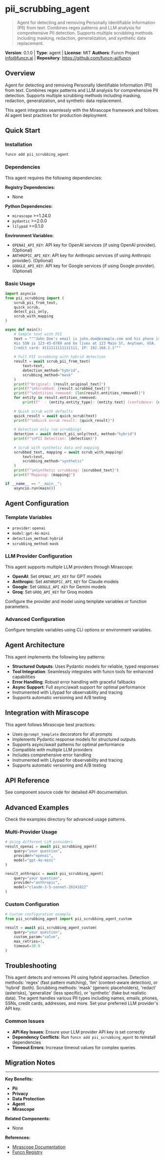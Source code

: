 # pii_scrubbing_agent

> Agent for detecting and removing Personally Identifiable Information (PII) from text. Combines regex patterns and LLM analysis for comprehensive PII detection. Supports multiple scrubbing methods including masking, redaction, generalization, and synthetic data replacement.

**Version**: 0.1.0 | **Type**: agent | **License**: MIT
**Authors**: Funcn Project <info@funcn.ai> | **Repository**: https://github.com/funcn-ai/funcn

## Overview

Agent for detecting and removing Personally Identifiable Information (PII) from text. Combines regex patterns and LLM analysis for comprehensive PII detection. Supports multiple scrubbing methods including masking, redaction, generalization, and synthetic data replacement.

This agent integrates seamlessly with the Mirascope framework and follows AI agent best practices for production deployment.

## Quick Start

### Installation

```bash
funcn add pii_scrubbing_agent
```

### Dependencies

This agent requires the following dependencies:

**Registry Dependencies:**
- None

**Python Dependencies:**
- `mirascope` >=1.24.0
- `pydantic` >=2.0.0
- `lilypad` >=0.1.0

**Environment Variables:**
- `OPENAI_API_KEY`: API key for OpenAI services (if using OpenAI provider). (Optional)
- `ANTHROPIC_API_KEY`: API key for Anthropic services (if using Anthropic provider). (Optional)
- `GOOGLE_API_KEY`: API key for Google services (if using Google provider). (Optional)

### Basic Usage

```python
import asyncio
from pii_scrubbing import (
    scrub_pii_from_text,
    quick_scrub,
    detect_pii_only,
    scrub_with_mapping
)

async def main():
    # Sample text with PII
    text = """John Doe's email is john.doe@example.com and his phone is 555-123-4567.
    His SSN is 123-45-6789 and he lives at 123 Main St, Anytown, USA.
    Credit card: 4111111111111111, IP: 192.168.1.1"""
    
    # Full PII scrubbing with hybrid detection
    result = await scrub_pii_from_text(
        text=text,
        detection_method="hybrid",
        scrubbing_method="mask"
    )
    print(f"Original: {result.original_text}")
    print(f"\nScrubbed: {result.scrubbed_text}")
    print(f"\nEntities removed: {len(result.entities_removed)}")
    for entity in result.entities_removed:
        print(f"  - {entity.entity_type}: {entity.text} (confidence: {entity.confidence})")
    
    # Quick scrub with defaults
    quick_result = await quick_scrub(text)
    print(f"\nQuick scrub result: {quick_result}")
    
    # Detection only (no scrubbing)
    detection = await detect_pii_only(text, method="hybrid")
    print(f"\nPII Detection: {detection}")
    
    # Scrub with synthetic data and mapping
    scrubbed_text, mapping = await scrub_with_mapping(
        text=text,
        scrubbing_method="synthetic"
    )
    print(f"\nSynthetic scrubbing: {scrubbed_text}")
    print(f"Mapping: {mapping}")

if __name__ == "__main__":
    asyncio.run(main())
```

## Agent Configuration

### Template Variables

- `provider`: `openai`
- `model`: `gpt-4o-mini`
- `detection_method`: `hybrid`
- `scrubbing_method`: `mask`

### LLM Provider Configuration

This agent supports multiple LLM providers through Mirascope:

- **OpenAI**: Set `OPENAI_API_KEY` for GPT models
- **Anthropic**: Set `ANTHROPIC_API_KEY` for Claude models
- **Google**: Set `GOOGLE_API_KEY` for Gemini models
- **Groq**: Set `GROQ_API_KEY` for Groq models

Configure the provider and model using template variables or function parameters.

### Advanced Configuration

Configure template variables using CLI options or environment variables.

## Agent Architecture

This agent implements the following key patterns:

- **Structured Outputs**: Uses Pydantic models for reliable, typed responses
- **Tool Integration**: Seamlessly integrates with funcn tools for enhanced capabilities
- **Error Handling**: Robust error handling with graceful fallbacks
- **Async Support**: Full async/await support for optimal performance
- Instrumented with Lilypad for observability and tracing
- Supports automatic versioning and A/B testing

## Integration with Mirascope

This agent follows Mirascope best practices:

- Uses `@prompt_template` decorators for all prompts
- Implements Pydantic response models for structured outputs
- Supports async/await patterns for optimal performance
- Compatible with multiple LLM providers
- Includes comprehensive error handling
- Instrumented with Lilypad for observability and tracing
- Supports automatic versioning and A/B testing

## API Reference

See component source code for detailed API documentation.

## Advanced Examples

Check the examples directory for advanced usage patterns.

### Multi-Provider Usage

```python
# Using different LLM providers
result_openai = await pii_scrubbing_agent(
    query="your question",
    provider="openai",
    model="gpt-4o-mini"
)

result_anthropic = await pii_scrubbing_agent(
    query="your question",
    provider="anthropic",
    model="claude-3-5-sonnet-20241022"
)
```

### Custom Configuration

```python
# Custom configuration example
from pii_scrubbing_agent import pii_scrubbing_agent_custom

result = await pii_scrubbing_agent_custom(
    query="your question",
    custom_param="value",
    max_retries=3,
    timeout=30.0
)
```

## Troubleshooting

This agent detects and removes PII using hybrid approaches. Detection methods: 'regex' (fast pattern matching), 'llm' (context-aware detection), or 'hybrid' (both). Scrubbing methods: 'mask' (generic placeholders), 'redact' (asterisks), 'generalize' (less specific), or 'synthetic' (fake but realistic data). The agent handles various PII types including names, emails, phones, SSNs, credit cards, addresses, and more. Set your preferred LLM provider's API key.

### Common Issues

- **API Key Issues**: Ensure your LLM provider API key is set correctly
- **Dependency Conflicts**: Run `funcn add pii_scrubbing_agent` to reinstall dependencies
- **Timeout Errors**: Increase timeout values for complex queries

## Migration Notes



---

**Key Benefits:**
- **Pii**
- **Privacy**
- **Data Protection**
- **Agent**
- **Mirascope**

**Related Components:**
- None

**References:**
- [Mirascope Documentation](https://mirascope.com)
- [Funcn Registry](https://github.com/funcn-ai/funcn)
